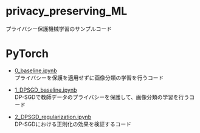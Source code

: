 # privacy_preserving_ML
プライバシー保護機械学習のサンプルコード

# PyTorch
- [0_baseline.ipynb](https://github.com/toshi-4886/privacy_preserving_ML/blob/main/PyTorch/0_baseline.ipynb)  
プライバシーを保護を適用せずに画像分類の学習を行うコード

- [1_DPSGD_baseline.ipynb](https://github.com/toshi-4886/privacy_preserving_ML/blob/main/PyTorch/1_DPSGD_baseline.ipynb)  
DP-SGDで教師データのプライバシーを保護して、画像分類の学習を行うコード

- [2_DPSGD_regularization.ipynb](https://github.com/toshi-4886/privacy_preserving_ML/blob/main/PyTorch/2_DPSGD_regularization.ipynb)  
DP-SGDにおける正則化の効果を検証するコード  

